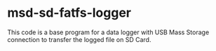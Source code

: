 # msd-sd-fatfs-logger


This code is a base program for a data logger with USB Mass Storage connection to transfer the logged file on SD Card.

